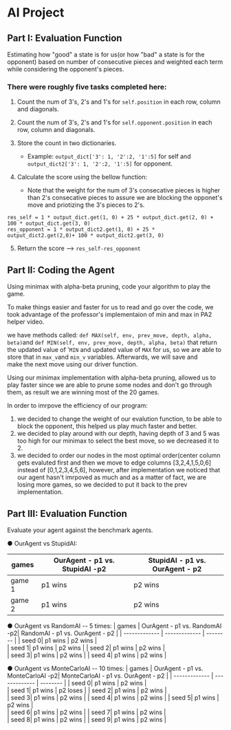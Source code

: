 # AI Project
  ## Part I: Evaluation Function 
  Estimating how "good" a state is for us(or how "bad" a state is for the opponent) based on number of consecutive pieces and weighted each term while  considering the opponent's pieces. 
  
  ### There were roughly five tasks completed here:
  1. Count the num of 3's, 2's and 1's for ```self.position``` in each row, column and diagonals.
  
  2. Count the num of 3's, 2's and 1's for ```self.opponent.position``` in each row, column and diagonals.
  
  3. Store the count in two dictionaries. 
      * Example: ```output_dict['3': 1, '2':2, '1':5]``` for self and ```output_dict2['3': 1, '2':2, '1':5]``` for opponent.
  4. Calculate the score using the bellow function: 
      * Note that the weight for the num of 3's consecative pieces is higher than 2's consecative pieces to assure we are blocking the opponet's move and priotizing the 3's pieces to 2's.
    
    res_self = 1 * output_dict.get(1, 0) + 25 * output_dict.get(2, 0) + 100 * output_dict.get(3, 0)
    res_opponent = 1 * output_dict2.get(1, 0) + 25 * output_dict2.get(2,0)+ 100 * output_dict2.get(3, 0)
    
  5. Return the score --> ```res_self-res_opponent```
  
  ## Part II: Coding the Agent
  Using minimax with alpha-beta pruning, code your algorithm to play the game. 
  
  To make things easier and faster for us to read and go over the code, we took advantage of the professor's implementaion of min and max in PA2 helper video.
  
  we have methods called: `def MAX(self, env, prev_move, depth, alpha, beta)`and `def MIN(self, env, prev_move, depth, alpha, beta)` that return the 
  updated value of '`MIN` and updated value of `MAX` for us, so we are able to store that in `max_v`and `min_v` variables. Afterwards, we will save and   
  make the next move using our driver function. 
  
  Using our minimax implementation with alpha-beta pruning, allowed us to play faster since we are able to prune some nodes and don't go through them, as result we are winning most of the 20 games. 

  In order to imrpove the efficiency of our program: 
  1. we decided to change the weight of our evalution function, to be able to block the opponent, this helped us play much faster and better.
  2. we decided to play around with our depth, having depth of 3 and 5 was too high for our minimax to select the best move, so we decreased it to 2. 
  3. we decided to order our nodes in the most optimal order(center column gets evaluted first and then we move to edge columns [3,2,4,1,5,0,6] instead 
  of [0,1,2,3,4,5,6], however, after implementation we noticed that our agent hasn't imrpoved as much and as a matter of fact, we are losing more games, 
  so we decided to put it back to the prev implementation. 
  
  ## Part III: Evaluation Function
  Evaluate your agent against the benchmark agents.
  
  ● OurAgent vs StupidAI:
  
  | games         | OurAgent - p1 vs. StupidAI -p2| StupidAI - p1 vs. OurAgent - p2 |
  | ------------- | ------------- | --------      |
  | game 1| p1 wins         | p2 wins             |    
  | game 2| p1 wins      | p2 wins             |
  
  ● OurAgent vs RandomAI -- 5 times:
  | games         | OurAgent - p1 vs. RandomAI -p2| RandomAI - p1 vs. OurAgent - p2 |
  | ------------- | ------------- | --------      |
  | seed 0| p1 wins         | p2 wins             |    
  | seed 1| p1 wins         | p2 wins             |
  | seed 2| p1 wins         | p2 wins             |    
  | seed 3| p1 wins       | p2 wins             |
  | seed 4| p1 wins       | p2 wins             |
  
  ● OurAgent vs MonteCarloAI -- 10 times:
  | games         | OurAgent - p1 vs. MonteCarloAI -p2| MonteCarloAI - p1 vs. OurAgent - p2 |
  | ------------- | ------------- | --------            |
  | seed 0| p1 wins               | p2 wins             |    
  | seed 1| p1 wins          | p2 loses             |
  | seed 2| p1 wins               | p2 wins             |    
  | seed 3| p1 wins          | p2 wins             |
  | seed 4| p1 wins               | p2 wins             |
  | seed 5| p1 wins               | p2 wins             |    
  | seed 6| p1 wins              | p2 wins             |
  | seed 7| p1 wins               | p2 wins             |    
  | seed 8| p1 wins              | p2 wins             |
  | seed 9| p1 wins              | p2 wins             |
